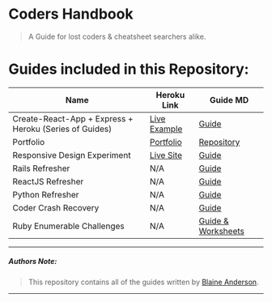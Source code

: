 # Coders Handbook
> A Guide for lost coders & cheatsheet searchers alike.

# Guides included in this Repository:

| Name | Heroku Link | Guide MD |
| --- | --- | --- |
| Create-React-App + Express + Heroku (Series of Guides) | [Live Example](https://crae-heroku.herokuapp.com/) | [Guide](https://github.com/BlaineAndersonDev/crae-heroku#crae--heroku) |
| Portfolio | [Portfolio](https://blaine-anderson-dev.herokuapp.com) | [Repository](https://github.com/BlaineAndersonDev/coders-handbook) |
| Responsive Design Experiment | [Live Site](https://blaine-anderson-dev.herokuapp.com/overview) | [Guide](https://github.com/BlaineAndersonDev/coders-handbook/blob/master/responsive_design_starter.md) |
| Rails Refresher | N/A | [Guide](https://github.com/BlaineAndersonDev/coders-handbook/blob/master/rails_refresher.md) |
| ReactJS Refresher | N/A | [Guide](https://github.com/BlaineAndersonDev/coders-handbook/blob/master/react_refresher.md) |
| Python Refresher | N/A | [Guide](https://github.com/BlaineAndersonDev/coders-handbook/blob/master/python_refresher.md) |
| Coder Crash Recovery | N/A | [Guide](https://github.com/BlaineAndersonDev/coders-handbook/blob/master/coder_crash_recovery.md) |
| Ruby Enumerable Challenges | N/A | [Guide & Worksheets](https://github.com/BlaineAndersonDev/coders-handbook/blob/master/ruby_enumerable_challenge.md) |

___
##### Authors Note:
  > This repository contains all of the guides written by [Blaine Anderson](https://github.com/BlaineAndersonDev).
___
